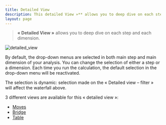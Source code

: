 ```yaml
---
title: Detailed View
description: This detailed View »** allows you to deep dive on each step and each dimension.
layout: page
---
```


> **« Detailed View »** allows you to deep dive on each step and each dimension.

![detailed_view]({{site.url}}/{{site.baseurl}}/core_app/old/compare/web_application/dashboard/images/moves.png)

By default, the drop-down menus are selected in both main step and main dimension of your analysis. You can change the selection of either a step or a dimension. Each time you run the calculation, the default selection in the drop-down menu will be reactivated.

The selection is dynamic: selection made on the « Detailed view – filter » will affect the waterfall above.

3 different views are available for this « detailed view »:
* [Moves]({{site.url}}/{{site.baseurl}}/core_app/new/compare/interface/moves.html)
* [Bridge]({{site.url}}/{{site.baseurl}}/core_app/new/compare/interface/bridge.html)
* [Table]({{site.url}}/{{site.baseurl}}/core_app/new/compare/interface/table.html)

